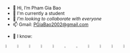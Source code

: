 - 👋 Hi, I’m Pham Gia Bao
- 🌱 I'm currently a student
- 💞️ *I'm looking to collaborate with everyone*
- 📫 Gmail: PGiaBao2002@gmail.com
<!---
GiaBao0510/GiaBao0510 is a ✨ special ✨ repository because its `README.md` (this file) appears on your GitHub profile.
You can click the Preview link to take a look at your changes.
--->
- 🔗 I know:
<!--- Link hinh anh--->

[<img src="https://andeh.co.uk/img/skills/java.png" width="5%"/>](https://www.javatpoint.com/java-tutorial) <!--Java --> &nbsp;  <!--html-->  [<img src="https://play-lh.googleusercontent.com/85WnuKkqDY4gf6tndeL4_Ng5vgRk7PTfmpI4vHMIosyq6XQ7ZGDXNtYG2s0b09kJMw" width="5%"/>](https://www.w3schools.com/html/)     &nbsp;  <!--css-->   [<img src="https://play-lh.googleusercontent.com/RTAZb9E639F4JBcuBRTPEk9_92I-kaKgBMw4LFxTGhdCQeqWukXh74rTngbQpBVGxqo" width="5%"/>](https://www.w3schools.com/css/default.asp)    &nbsp; <!--javaScript-->  [<img src="https://upload.wikimedia.org/wikipedia/commons/thumb/9/99/Unofficial_JavaScript_logo_2.svg/480px-Unofficial_JavaScript_logo_2.svg.png" width="5%"/>](https://www.w3schools.com/js/default.asp) &nbsp;  <!--ShellScript--> [<img src="https://images.squarespace-cdn.com/content/v1/585ae2fd20099ec5194c7fb9/1577281683792-9JTDOYIJ26MMFS1218F1/bash-logo.jpg" width="5%"/>](https://www.tutorialspoint.com/unix/shell_scripting.htm) &nbsp; [<img src="https://www.simplilearn.com/ice9/course_images/160x160/C-simplilearn.svgz" width="5%" height="3%"/>](https://www.codecademy.com/catalog/language/c) <!--C-->  &nbsp;    [<img src="https://encrypted-tbn0.gstatic.com/images?q=tbn:ANd9GcQwzINGYNDQAK_vE4e7-No1AfwEKehr5y-dfyokA3smE5s7bf_5fkerIkbMj-Y4QuZ6tgg&usqp=CAU" width="5%" height="3%"/>](https://www.w3schools.com/jquery/default.asp) <!--Jquery--> &nbsp; [<img src="https://avatars.githubusercontent.com/u/2918581?s=280&v=4" width="5%"/>](https://getbootstrap.com/docs/5.2/getting-started/introduction/) <!--bootstrap--> &nbsp; [<img src="https://encrypted-tbn0.gstatic.com/images?q=tbn:ANd9GcSbxtbREjQwCjmV7E-znwa2TBQfgzPLZn6dhGU_ldy67CLBLdkxCoUanp_21nxMVrBwgPE&usqp=CAU" width="5%"/>](https://www.youtube.com/@OracleLearningchannel/playlists) <!--sql developer--> &nbsp; [<img src="https://git-scm.com/images/logos/downloads/Git-Icon-1788C.png" width="5%"/>](https://www.atlassian.com/git/tutorials/setting-up-a-repository) <!--Git--> &nbsp;   [<img src="https://tailieu.hostingviet.vn/wp-content/uploads/2018/06/svn.png" width="5%"/>](https://www.tutorialspoint.com/svn/index.htm)   <!--subversion-->
